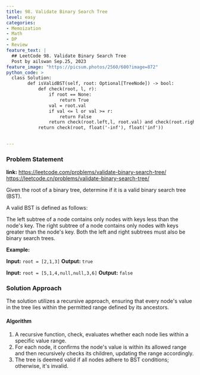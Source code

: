 ```yaml
---
title: 98. Validate Binary Search Tree
level: easy
categories:
- Memoization
- Math
- DP
- Review
feature_text: |
  ## LeetCode 98. Validate Binary Search Tree
  Post by ailswan Sep.25, 2023
feature_image: "https://picsum.photos/2560/600?image=872"
python_code: > 
  class Solution:
        def isValidBST(self, root: Optional[TreeNode]) -> bool:
            def check(root, l, r):
                if root == None:
                    return True
                val = root.val
                if val <= l or val >= r:
                    return False
                return check(root.left,l, root.val) and check(root.right, root.val, r)
            return check(root, float('-inf'), float('inf'))

      
---
```


### Problem Statement
**link:**
https://leetcode.com/problems/validate-binary-search-tree/
https://leetcode.cn/problems/validate-binary-search-tree/


Given the root of a binary tree, determine if it is a valid binary search tree (BST).

A valid BST is defined as follows:

The left subtree of a node contains only nodes with keys less than the node's key.
The right subtree of a node contains only nodes with keys greater than the node's key.
Both the left and right subtrees must also be binary search trees.

**Example:**

**Input:** `root = [2,1,3]`
**Output:** `true`
 
**Input:** `root = [5,1,4,null,null,3,6]`
**Output:** `false`


### Solution Approach
The solution utilizes a recursive approach, ensuring that every node's value in the tree lies within the permitted range defined by its ancestors.
 
#### Algorithm
 
1. A recursive function, check, evaluates whether each node lies within a specific value range.
2. For each node, it confirms the node's value is within its allowed range and then recursively checks its children, updating the range accordingly.
3. The tree is deemed valid if all nodes adhere to BST conditions; otherwise, it's invalid.